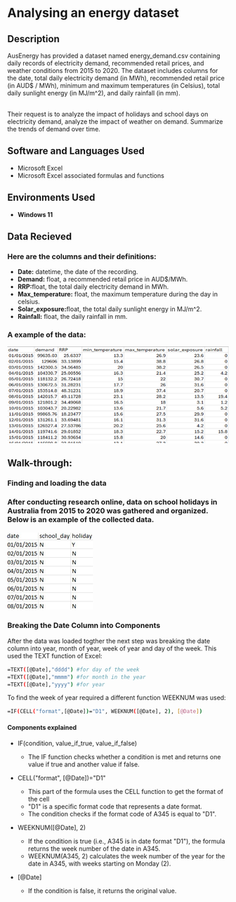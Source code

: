 <h1>Analysing an energy dataset</h1>

<h2>Description</h2>
AusEnergy has provided a dataset named energy_demand.csv containing daily records of electricity demand, recommended retail prices, and weather conditions from 2015 to 2020. The dataset includes columns for the date, total daily electricity demand (in MWh), recommended retail price (in AUD$ / MWh), minimum and maximum temperatures (in Celsius), total daily sunlight energy (in MJ/m^2), and daily rainfall (in mm). <br> 

<br> Their request is to analyze the impact of holidays and school days on electricity demand, analyze the impact of weather on demand. Summarize the trends of demand over time.

<h2>Software and Languages Used</h2>

- Microsoft Excel
- Microsoft Excel associated formulas and functions  

<h2>Environments Used </h2>

- <b>Windows 11</b> 

<h2>Data Recieved</h2>
<h3>Here are the columns and their definitions:</h3>

- <strong>Date:</strong> datetime, the date of the recording.
- <strong>Demand:</strong> float, a recommended retail price in AUD$/MWh.
- <strong>RRP:</strong>float, the total daily electricity demand in MWh.
- <strong>Max_temperature:</strong> float, the maximum temperature during the day in celsius.
- <strong>Solar_exposure:</strong>float, the total daily sunlight energy in MJ/m^2.
- <strong>Rainfall:</strong> float, the daily rainfall in mm.

<h3>A example of the data:</h3>
<img src="project_1_raw_data_2.png">

<h2>Walk-through:</h2>
<h3>Finding and loading the data<h3>

After conducting research online, data on school holidays in Australia from 2015 to 2020 was gathered and organized. Below is an example of the collected data.
<br>
<br><img src="holiday_days.jpg">
<br>
<h3>Breaking the Date Column into Components</h3>
After the data was loaded togther the next step was breaking the date column into year, month of year, week of year and day of the week.
This used the TEXT function of Excel:

```bash
=TEXT([@Date],"dddd") #for day of the week
=TEXT([@Date],"mmmm") #for month in the year
=TEXT([@Date],"yyyy") #for year 
```
To find the week of year required a different function WEEKNUM was used:

```bash
=IF(CELL("format",[@Date])="D1", WEEKNUM([@Date], 2), [@Date])
```

<h4>Components explained</h4>

- IF(condition, value_if_true, value_if_false)
  * The IF function checks whether a condition is met and returns one value if true and another value if false.
 
- CELL("format", [@Date])="D1"
  * This part of the formula uses the CELL function to get the format of the cell
  * "D1" is a specific format code that represents a date format.
  * The condition checks if the format code of A345 is equal to "D1".
 
- WEEKNUM([@Date], 2)
  * If the condition is true (i.e., A345 is in date format "D1"), the formula returns the week number of the date in A345.
  * WEEKNUM(A345, 2) calculates the week number of the year for the date in A345, with weeks starting on Monday (2).
 
- [@Date]
  * If the condition is false, it returns the original value.










